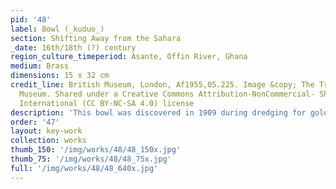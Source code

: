 ```yaml
---
pid: '48'
label: Bowl (_kuduo_)
section: Shifting Away from the Sahara
_date: 16th/18th (?) century
region_culture_timeperiod: Asante, Offin River, Ghana
medium: Brass
dimensions: 15 x 32 cm
credit_line: British Museum, London, Af1955,05.225. Image &copy; The Trustees of the British
  Museum. Shared under a Creative Commons Attribution-NonCommercial- ShareAlike 4.0
  International (CC BY-NC-SA 4.0) license
description: 'This bowl was discovered in 1909 during dredging for gold along the banks of the Offin River in southern Ghana. Its formal similarity to Mamluk brass bowls and basins of the fourteenth and fifteenth centuries that were imported across the Sahara Desert in the late medieval period provides compelling evidence that the making of Akan kuduo was inspired by the north-east African imports.  The bowl’s profile and the placement of its surface decoration are almost identical to Mamluk period Arabic-inscribed bowls; however, details such as the use of a pseudo script—an attempt by an artist unfamiliar with Arabic to capture the formal essence of Arabic calligraphy—and the representation of stylized crocodiles and mudfish, inhabitants of the Akan forest, in two of the eight medallions show how a local artist may have reinterpreted important visual elements.'
order: '47'
layout: key-work
collection: works
thumb_150: '/img/works/48/48_150x.jpg'
thumb_75: '/img/works/48/48_75x.jpg'
full: '/img/works/48/48_640x.jpg'
---
```

